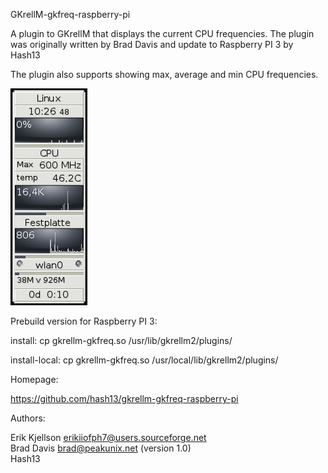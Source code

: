 GKrellM-gkfreq-raspberry-pi

A plugin to GKrellM that displays the current CPU frequencies. The plugin was 
originally written by Brad Davis and update to Raspberry PI 3 by Hash13

The plugin also supports showing max, average and min CPU frequencies.


<img src="https://raw.githubusercontent.com/hash13/gkrellm-gkfreq-plugin-raspberry-pi/screenshots/screenshot-rpi3.png"/>

Prebuild version for Raspberry PI 3:

install:
        cp gkrellm-gkfreq.so /usr/lib/gkrellm2/plugins/

install-local:
        cp gkrellm-gkfreq.so /usr/local/lib/gkrellm2/plugins/

Homepage:

https://github.com/hash13/gkrellm-gkfreq-raspberry-pi

Authors:

Erik Kjellson <erikiiofph7@users.sourceforge.net><br />
Brad Davis <brad@peakunix.net> (version 1.0)<br />
Hash13
